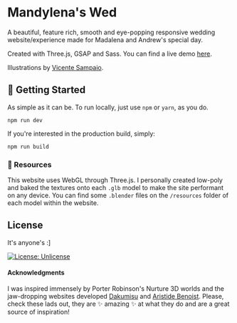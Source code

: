 # Mandylena's Wed

A beautiful, feature rich, smooth and eye-popping responsive wedding website/experience made for Madalena and Andrew's special day.

Created with Three.js, GSAP and Sass. You can find a live demo [here](https://mandylena.pt/).

Illustrations by [Vicente Sampaio](https://vicentesampaio.hotglue.me/start).


## :hatching_chick: Getting Started

As simple as it can be. To run locally, just use `npm` or `yarn`, as you do.

```
npm run dev
```

If you're interested in the production build, simply:
```
npm run build
```

### :bento: Resources

This website uses WebGL through Three.js. I personally created low-poly and baked the textures onto each `.glb` model to make the site performant on any device. You can find some `.blender` files on the `/resources` folder of each model within the website.


## License

It's anyone's :]

[![License: Unlicense](https://img.shields.io/badge/license-Unlicense-blue.svg)](http://unlicense.org/)



#### Acknowledgments
I was inspired immensely by Porter Robinson's Nurture 3D worlds and the jaw-dropping websites developed [Dakumisu](https://github.com/Dakumisu) and [Aristide Benoist](https://www.aristidebenoist.com/). Please, check these lads out, they are :sparkles: amazing :sparkles: at what they do and are a great source of inspiration!
